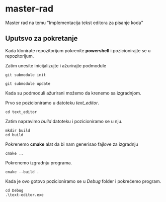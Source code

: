 # master-rad
Master rad na temu "Implementacija tekst editora za pisanje koda"

## Uputsvo za pokretanje

Kada klonirate repozitorijum pokrenite **powershell** i pozicionirajte se u repozitorijum.

Zatim unesite inicijalizujte i ažurirajte podmodule

```
git submodule init 
```
```
git submodule update
```

Kada su podmoduli ažurirani možemo da krenemo sa izgradnjom.

Prvo se pozicioniramo u datoteku *text_editor*.

```
cd text_editor
```

Zatim napravimo *build* datoteku i pozicioniramo se u nju.
```
mkdir build
cd build
```
Pokrenemo **cmake** alat da bi nam generisao fajlove za izgradnju
```
cmake ..
```

Pokrenemo izgradnju programa.

```
cmake --build .
```

Kada je ovo gotovo pozicioniramo se u *Debug* folder i pokrećemo program.
```
cd Debug
.\text-editor.exe
```
